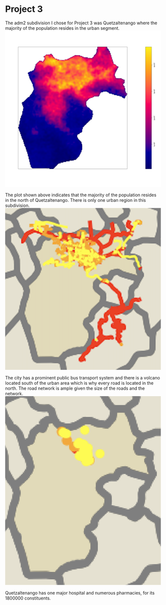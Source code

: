# Project 3 

The adm2 subdivision I chose for Project 3 was Quetzaltenango where the majority of the population resides in the urban segment. 
![](subpolys_filtered.png)

The plot shown above indicates that the majority of the population resides in the north of Quetzaltenango. There is only one urban region in this subdivision.
![](Roads.png)

The city has a prominent public bus transport system and there is a volcano located south of the urban area which is why every road is located in the north. The road network is ample given the size of the roads and the network. 
![](Healthcare.png)

Quetzaltenango has one major hospital and numerous pharmacies, for its 1800000 constituents. 
